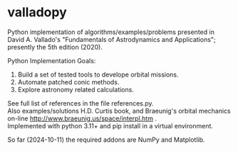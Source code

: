 # valladopy
Python implementation of algorithms/examples/problems presented in David A. Vallado's "Fundamentals of Astrodynamics and Applications"; presently the 5th edition (2020).

Python Implementation Goals:
1) Build a set of tested tools to develope orbital missions.
2) Automate patched conic methods.
3) Explore astronomy related calculations.

See full list of references in the file references.py.\
Also examples/solutions H.D. Curtis book, and Braeunig's orbital mechanics on-line http://www.braeunig.us/space/interpl.htm .\
Implemented with python 3.11+ and pip install in a virtual environment.

So far (2024-10-11) the required addons are NumPy and Matplotlib.
